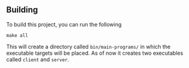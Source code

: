 ## Building
To build this project, you can run the following
``` 
make all
```

This will create a directory called `bin/main-programs/` in which the executable targets will be placed. As of now it creates two executables called `client` and `server`.


